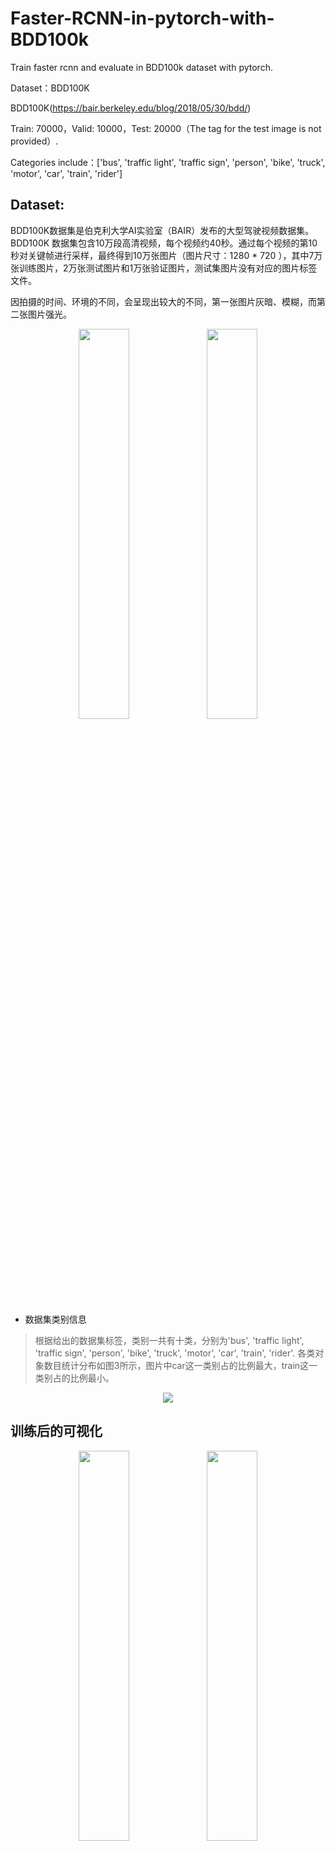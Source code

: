 # Faster-RCNN-in-pytorch-with-BDD100k
Train faster rcnn and evaluate in BDD100k dataset with pytorch.

Dataset：BDD100K

BDD100K(https://bair.berkeley.edu/blog/2018/05/30/bdd/)

Train: 70000，Valid: 10000，Test: 20000（The tag for the test image is not provided）.

Categories include：['bus', 'traffic light', 'traffic sign', 'person', 'bike', 'truck', 'motor', 'car', 'train', 'rider']

## Dataset:
   BDD100K数据集是伯克利大学AI实验室（BAIR）发布的大型驾驶视频数据集。BDD100K 数据集包含10万段高清视频，每个视频约40秒。通过每个视频的第10秒对关键帧进行采样，最终得到10万张图片（图片尺寸：1280 * 720 ），其中7万张训练图片，2万张测试图片和1万张验证图片，测试集图片没有对应的图片标签文件。
   
   因拍摄的时间、环境的不同，会呈现出较大的不同，第一张图片灰暗、模糊，而第二张图片强光。

<div align=center>
<img width="40%" src="https://github.com/Cathy-t/Fater-RCNN-in-pytorch-with-BDD100k/blob/master/data/original1.png"/>
<img width="40%" src="https://github.com/Cathy-t/Fater-RCNN-in-pytorch-with-BDD100k/blob/master/data/original2.png"/>
</div>

* 数据集类别信息
>根据给出的数据集标签，类别一共有十类，分别为'bus', 'traffic light', 'traffic sign', 'person', 'bike', 'truck', 'motor', 'car', 'train', 'rider'. 各类对象数目统计分布如图3所示，图片中car这一类别占的比例最大，train这一类别占的比例最小。
<div align=center><img src="https://github.com/Cathy-t/Fater-RCNN-in-pytorch-with-BDD100k/blob/master/data/distribution.png"/></div>

## 训练后的可视化
<div align=center>
<img width="40%" src="https://github.com/Cathy-t/Fater-RCNN-in-pytorch-with-BDD100k/blob/master/det_images/epoch2/cabc30fc-e7726578.jpg"/>
<img width="40%" src="https://github.com/Cathy-t/Fater-RCNN-in-pytorch-with-BDD100k/blob/master/det_images/epoch2/cabc30fc-eb673c5a.jpg"/>
</div>
